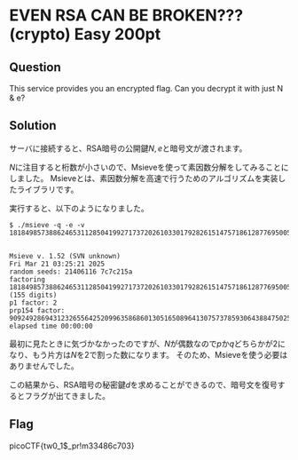 # EVEN RSA CAN BE BROKEN??? (crypto) Easy 200pt

## Question

This service provides you an encrypted flag. Can you decrypt it with just N & e?

## Solution

サーバに接続すると、RSA暗号の公開鍵$N,e$と暗号文が渡されます。

$N$に注目すると桁数が小さいので、Msieveを使って素因数分解をしてみることにしました。
Msieveとは、素因数分解を高速で行うためのアルゴリズムを実装したライブラリです。

実行すると、以下のようになりました。

```shell
$ ./msieve -q -e -v 18184985738862465311285041992717372026103301792826151475718612877695005154773948291029074022167487148699857522388036098757267857485688708263023240892896058


Msieve v. 1.52 (SVN unknown)
Fri Mar 21 03:25:21 2025
random seeds: 21406116 7c7c215a
factoring 18184985738862465311285041992717372026103301792826151475718612877695005154773948291029074022167487148699857522388036098757267857485688708263023240892896058 (155 digits)
p1 factor: 2
prp154 factor: 9092492869431232655642520996358686013051650896413075737859306438847502577386974145514537011083743574349928761194018049378633928742844354131511620446448029
elapsed time 00:00:00
```

最初に見たときに気づかなかったのですが、$N$が偶数なので$p$か$q$どちらかが$2$になり、もう片方は$N$を$2$で割った数になります。
そのため、Msieveを使う必要はありませんでした。

この結果から、RSA暗号の秘密鍵$d$を求めることができるので、暗号文を復号するとフラグが出てきました。

## Flag
picoCTF{tw0_1$_pr!m33486c703}